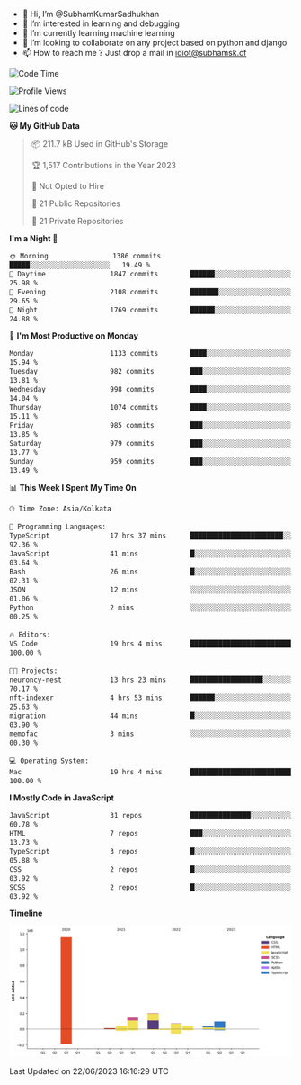 - 👋 Hi, I’m @SubhamKumarSadhukhan
- 👀 I’m interested in learning and debugging
- 🌱 I’m currently learning machine learning
- 💞️ I’m looking to collaborate on any project based on python and django
- 📫 How to reach me ?
      Just drop a mail in idiot@subhamsk.cf

<!---
SubhamKumarSadhukhan/SubhamKumarSadhukhan is a ✨ special ✨ repository because its `README.md` (this file) appears on your GitHub profile.
You can click the Preview link to take a look at your changes.
--->


<!--START_SECTION:waka-->
![Code Time](http://img.shields.io/badge/Code%20Time-1%2C249%20hrs%207%20mins-blue)

![Profile Views](http://img.shields.io/badge/Profile%20Views-8-blue)

![Lines of code](https://img.shields.io/badge/From%20Hello%20World%20I%27ve%20Written-1.8%20million%20lines%20of%20code-blue)

**🐱 My GitHub Data** 

> 📦 211.7 kB Used in GitHub's Storage 
 > 
> 🏆 1,517 Contributions in the Year 2023
 > 
> 🚫 Not Opted to Hire
 > 
> 📜 21 Public Repositories 
 > 
> 🔑 21 Private Repositories 
 > 
**I'm a Night 🦉** 

```text
🌞 Morning                1386 commits        █████░░░░░░░░░░░░░░░░░░░░   19.49 % 
🌆 Daytime                1847 commits        ██████░░░░░░░░░░░░░░░░░░░   25.98 % 
🌃 Evening                2108 commits        ███████░░░░░░░░░░░░░░░░░░   29.65 % 
🌙 Night                  1769 commits        ██████░░░░░░░░░░░░░░░░░░░   24.88 % 
```
📅 **I'm Most Productive on Monday** 

```text
Monday                   1133 commits        ████░░░░░░░░░░░░░░░░░░░░░   15.94 % 
Tuesday                  982 commits         ███░░░░░░░░░░░░░░░░░░░░░░   13.81 % 
Wednesday                998 commits         ████░░░░░░░░░░░░░░░░░░░░░   14.04 % 
Thursday                 1074 commits        ████░░░░░░░░░░░░░░░░░░░░░   15.11 % 
Friday                   985 commits         ███░░░░░░░░░░░░░░░░░░░░░░   13.85 % 
Saturday                 979 commits         ███░░░░░░░░░░░░░░░░░░░░░░   13.77 % 
Sunday                   959 commits         ███░░░░░░░░░░░░░░░░░░░░░░   13.49 % 
```


📊 **This Week I Spent My Time On** 

```text
🕑︎ Time Zone: Asia/Kolkata

💬 Programming Languages: 
TypeScript               17 hrs 37 mins      ███████████████████████░░   92.36 % 
JavaScript               41 mins             █░░░░░░░░░░░░░░░░░░░░░░░░   03.64 % 
Bash                     26 mins             █░░░░░░░░░░░░░░░░░░░░░░░░   02.31 % 
JSON                     12 mins             ░░░░░░░░░░░░░░░░░░░░░░░░░   01.06 % 
Python                   2 mins              ░░░░░░░░░░░░░░░░░░░░░░░░░   00.25 % 

🔥 Editors: 
VS Code                  19 hrs 4 mins       █████████████████████████   100.00 % 

🐱‍💻 Projects: 
neuroncy-nest            13 hrs 23 mins      ██████████████████░░░░░░░   70.17 % 
nft-indexer              4 hrs 53 mins       ██████░░░░░░░░░░░░░░░░░░░   25.63 % 
migration                44 mins             █░░░░░░░░░░░░░░░░░░░░░░░░   03.90 % 
memofac                  3 mins              ░░░░░░░░░░░░░░░░░░░░░░░░░   00.30 % 

💻 Operating System: 
Mac                      19 hrs 4 mins       █████████████████████████   100.00 % 
```

**I Mostly Code in JavaScript** 

```text
JavaScript               31 repos            ███████████████░░░░░░░░░░   60.78 % 
HTML                     7 repos             ███░░░░░░░░░░░░░░░░░░░░░░   13.73 % 
TypeScript               3 repos             █░░░░░░░░░░░░░░░░░░░░░░░░   05.88 % 
CSS                      2 repos             █░░░░░░░░░░░░░░░░░░░░░░░░   03.92 % 
SCSS                     2 repos             █░░░░░░░░░░░░░░░░░░░░░░░░   03.92 % 
```



**Timeline**

![Lines of Code chart](https://raw.githubusercontent.com/SubhamKumarSadhukhan/SubhamKumarSadhukhan/main/assets/bar_graph.png)


 Last Updated on 22/06/2023 16:16:29 UTC
<!--END_SECTION:waka-->
